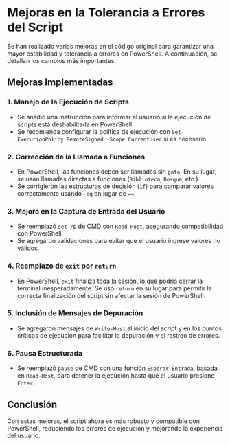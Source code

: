 # Mejoras en la Tolerancia a Errores del Script

Se han realizado varias mejoras en el código original para garantizar una mayor estabilidad y tolerancia a errores en PowerShell. A continuación, se detallan los cambios más importantes.

## Mejoras Implementadas

### 1. Manejo de la Ejecución de Scripts
- Se añadió una instrucción para informar al usuario si la ejecución de scripts está deshabilitada en PowerShell.
- Se recomienda configurar la política de ejecución con `Set-ExecutionPolicy RemoteSigned -Scope CurrentUser` si es necesario.

### 2. Corrección de la Llamada a Funciones
- En PowerShell, las funciones deben ser llamadas sin `goto`. En su lugar, se usan llamadas directas a funciones (`Biblioteca`, `Bosque`, etc.).
- Se corrigieron las estructuras de decisión (`if`) para comparar valores correctamente usando `-eq` en lugar de `==`.

### 3. Mejora en la Captura de Entrada del Usuario
- Se reemplazó `set /p` de CMD con `Read-Host`, asegurando compatibilidad con PowerShell.
- Se agregaron validaciones para evitar que el usuario ingrese valores no válidos.

### 4. Reemplazo de `exit` por `return`
- En PowerShell, `exit` finaliza toda la sesión, lo que podría cerrar la terminal inesperadamente. Se usó `return` en su lugar para permitir la correcta finalización del script sin afectar la sesión de PowerShell.

### 5. Inclusión de Mensajes de Depuración
- Se agregaron mensajes de `Write-Host` al inicio del script y en los puntos críticos de ejecución para facilitar la depuración y el rastreo de errores.

### 6. Pausa Estructurada
- Se reemplazó `pause` de CMD con una función `Esperar-Entrada`, basada en `Read-Host`, para detener la ejecución hasta que el usuario presione `Enter`.

## Conclusión
Con estas mejoras, el script ahora es más robusto y compatible con PowerShell, reduciendo los errores de ejecución y mejorando la experiencia del usuario.

